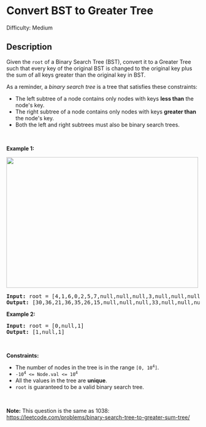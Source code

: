 # Convert BST to Greater Tree

Difficulty: Medium
## Description
<p>Given the <code>root</code> of a Binary Search Tree (BST), convert it to a Greater Tree such that every key of the original BST is changed to the original key plus the sum of all keys greater than the original key in BST.</p>
<p>As a reminder, a <em>binary search tree</em> is a tree that satisfies these constraints:</p>
<ul>
<li>The left subtree of a node contains only nodes with keys <strong>less than</strong> the node's key.</li>
<li>The right subtree of a node contains only nodes with keys <strong>greater than</strong> the node's key.</li>
<li>Both the left and right subtrees must also be binary search trees.</li>
</ul>
<p> </p>
<p><strong class="example">Example 1:</strong></p>
<img alt="" src="https://assets.leetcode.com/uploads/2019/05/02/tree.png" style="width: 500px; height: 341px;"/>
<pre><strong>Input:</strong> root = [4,1,6,0,2,5,7,null,null,null,3,null,null,null,8]
<strong>Output:</strong> [30,36,21,36,35,26,15,null,null,null,33,null,null,null,8]
</pre>
<p><strong class="example">Example 2:</strong></p>
<pre><strong>Input:</strong> root = [0,null,1]
<strong>Output:</strong> [1,null,1]
</pre>
<p> </p>
<p><strong>Constraints:</strong></p>
<ul>
<li>The number of nodes in the tree is in the range <code>[0, 10<sup>4</sup>]</code>.</li>
<li><code>-10<sup>4</sup> &lt;= Node.val &lt;= 10<sup>4</sup></code></li>
<li>All the values in the tree are <strong>unique</strong>.</li>
<li><code>root</code> is guaranteed to be a valid binary search tree.</li>
</ul>
<p> </p>
<p><strong>Note:</strong> This question is the same as 1038: <a href="https://leetcode.com/problems/binary-search-tree-to-greater-sum-tree/" target="_blank">https://leetcode.com/problems/binary-search-tree-to-greater-sum-tree/</a></p>
